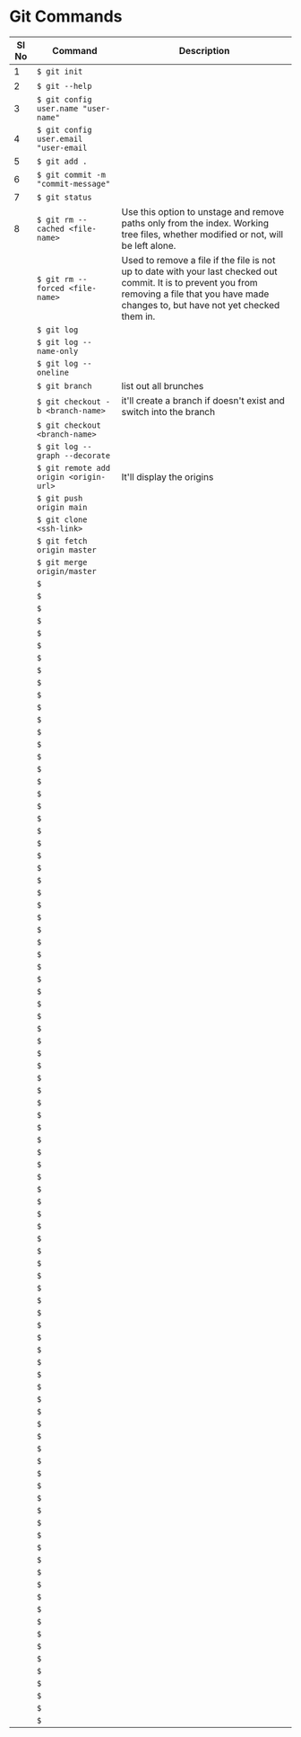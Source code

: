 # Git Commands

| Sl No | Command | Description |
| ----- | ------- | ----------- |
| 1 | `$ git init` | |
| 2 | `$ git --help` |  |
| 3 | `$ git config user.name "user-name"` |  |
| 4 | `$ git config user.email "user-email` |  |
| 5 | `$ git add .` |  |
| 6 | `$ git commit -m "commit-message"` |  |
| 7 | `$ git status` |  |
| 8 | `$ git rm --cached <file-name>` | Use this option to unstage and remove paths only from the index. Working tree files, whether modified or not, will be left alone. |
|  | `$ git rm --forced <file-name>` | Used to remove a file if the file is not up to date with your last checked out commit. It is to prevent you from removing a file that you have made changes to, but have not yet checked them in. |
|  | `$ git log ` |  |
|  | `$ git log --name-only` |  |
|  | `$ git log --oneline` |  |
|  | `$ git branch` | list out all brunches |
|  | `$ git checkout -b <branch-name>` | it'll create a branch if doesn't exist and switch into the branch |
|  | `$ git checkout <branch-name>` |  |
|  | `$ git log --graph --decorate` |  |
|  | `$ git remote add origin <origin-url>` | It'll display the origins  |
|  | `$ git push origin main` |  |
|  | `$ git clone <ssh-link>` |  |
|  | `$ git fetch origin master` |  |
|  | `$ git merge origin/master` |  |
|  | `$ ` |  |
|  | `$ ` |  |
|  | `$ ` |  |
|  | `$ ` |  |
|  | `$ ` |  |
|  | `$ ` |  |
|  | `$ ` |  |
|  | `$ ` |  |
|  | `$ ` |  |
|  | `$ ` |  |
|  | `$ ` |  |
|  | `$ ` |  |
|  | `$ ` |  |
|  | `$ ` |  |
|  | `$ ` |  |
|  | `$ ` |  |
|  | `$ ` |  |
|  | `$ ` |  |
|  | `$ ` |  |
|  | `$ ` |  |
|  | `$ ` |  |
|  | `$ ` |  |
|  | `$ ` |  |
|  | `$ ` |  |
|  | `$ ` |  |
|  | `$ ` |  |
|  | `$ ` |  |
|  | `$ ` |  |
|  | `$ ` |  |
|  | `$ ` |  |
|  | `$ ` |  |
|  | `$ ` |  |
|  | `$ ` |  |
|  | `$ ` |  |
|  | `$ ` |  |
|  | `$ ` |  |
|  | `$ ` |  |
|  | `$ ` |  |
|  | `$ ` |  |
|  | `$ ` |  |
|  | `$ ` |  |
|  | `$ ` |  |
|  | `$ ` |  |
|  | `$ ` |  |
|  | `$ ` |  |
|  | `$ ` |  |
|  | `$ ` |  |
|  | `$ ` |  |
|  | `$ ` |  |
|  | `$ ` |  |
|  | `$ ` |  |
|  | `$ ` |  |
|  | `$ ` |  |
|  | `$ ` |  |
|  | `$ ` |  |
|  | `$ ` |  |
|  | `$ ` |  |
|  | `$ ` |  |
|  | `$ ` |  |
|  | `$ ` |  |
|  | `$ ` |  |
|  | `$ ` |  |
|  | `$ ` |  |
|  | `$ ` |  |
|  | `$ ` |  |
|  | `$ ` |  |
|  | `$ ` |  |
|  | `$ ` |  |
|  | `$ ` |  |
|  | `$ ` |  |
|  | `$ ` |  |
|  | `$ ` |  |
|  | `$ ` |  |
|  | `$ ` |  |
|  | `$ ` |  |
|  | `$ ` |  |
|  | `$ ` |  |
|  | `$ ` |  |
|  | `$ ` |  |
|  | `$ ` |  |
|  | `$ ` |  |
|  | `$ ` |  |
|  | `$ ` |  |
|  | `$ ` |  |
|  | `$ ` |  |
|  | `$ ` |  |
|  | `$ ` |  |
|  | `$ ` |  |
|  | `$ ` |  |
|  | `$ ` |  |
|  | `$ ` |  |
|  | `$ ` |  |
|  | `$ ` |  |
